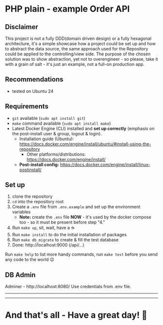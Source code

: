 # PHP plain - example Order API

## Disclaimer
This project is not a fully DDD(domain driven design) or a fully hexagonal architecture,
it's a simple showcase how a project could be set up and how to abstract the data source, the same approach used for the Repository could be applied to the controlling/view side.
The purpose of the chosen solution was to show abstraction, yet not to overengineer - so please, take it with a grain of salt - it's just an example, not a full-on production app.

## Recommendations
- tested on Ubuntu 24

## Requirements
- `git` available (`sudo apt install git`)
- `make` command available (`sudo apt install make`)
- Latest Docker Engine (CLI) installed and **set up correctly** (emphasis on the post-install user & group, logout & login).
  - Installation guide (Ubuntu): https://docs.docker.com/engine/install/ubuntu/#install-using-the-repository
    - Other platforms/distributions: https://docs.docker.com/engine/install/
  - **Post-install config:** https://docs.docker.com/engine/install/linux-postinstall/

## Set up
1. clone the repository
2. `cd` into the repository root
3. Create a `.env` file from `.env.example` and set up the environment variables
    - **Note:** create the `.env` file **NOW** - it's used by the docker compose too - so it must be present before step "4."
4. Run `make up`, sit, wait, have a ☕
5. Run `make install` to do the initial installation of packages
6. Run `make db_migrate` to create & fill the test database
7. Done: http://localhost:9000 (/api/...)

Run `make help` to list more handy commands, run `make test` before you send any code to the world 😉

## DB Admin
Adminer - http://localhost:8080/
Use credentials from .env file.

___
___
# And that's all - Have a great day! 🙂
